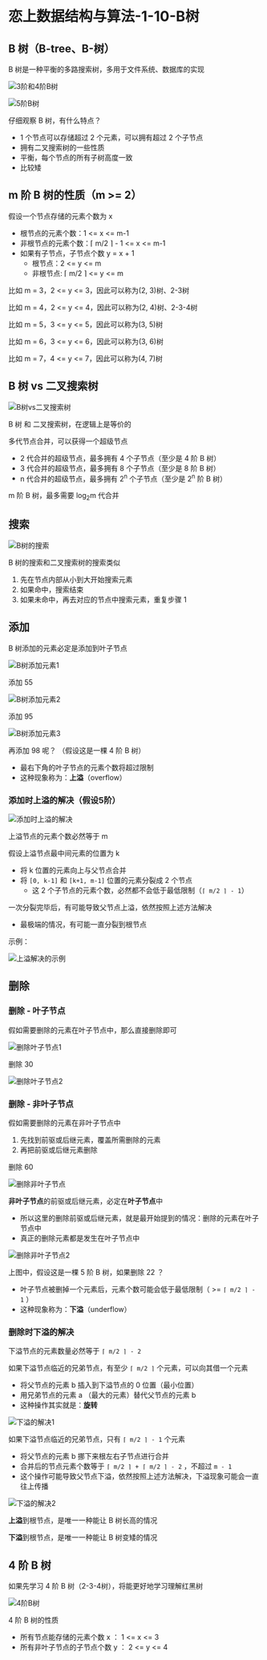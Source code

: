 # 恋上数据结构与算法-1-10-B树


## B 树（B-tree、B-树）

B 树是一种平衡的多路搜索树，多用于文件系统、数据库的实现

![3阶和4阶B树](/images/恋上算法与数据结构/1-10-B树/20200921-3阶和4阶B树.png)  

![5阶B树](/images/恋上算法与数据结构/1-10-B树/20200921-5阶B树.png)  

仔细观察 B 树，有什么特点？
- 1 个节点可以存储超过 2 个元素，可以拥有超过 2 个子节点
- 拥有二叉搜索树的一些性质
- 平衡，每个节点的所有子树高度一致
- 比较矮

## m 阶 B 树的性质（m >= 2）

假设一个节点存储的元素个数为 x
- 根节点的元素个数：1 <= x <= m-1
- 非根节点的元素个数：⌈ m/2 ⌉ - 1 <= x <= m-1
- 如果有子节点，子节点个数 y = x + 1
  - 根节点：2 <= y <= m
  - 非根节点: ⌈ m/2 ⌉ <= y <= m

比如 m = 3，2 <= y <= 3，因此可以称为(2, 3)树、2-3树

比如 m = 4，2 <= y <= 4，因此可以称为(2, 4)树、2-3-4树

比如 m = 5，3 <= y <= 5，因此可以称为(3, 5)树

比如 m = 6，3 <= y <= 6，因此可以称为(3, 6)树

比如 m = 7，4 <= y <= 7，因此可以称为(4, 7)树

## B 树 vs 二叉搜索树

![B树vs二叉搜索树](/images/恋上算法与数据结构/1-10-B树/20200921-B树vs二叉搜索树.png)  

B 树 和 二叉搜索树，在逻辑上是等价的

多代节点合并，可以获得一个超级节点
- 2 代合并的超级节点，最多拥有 4 个子节点（至少是 4 阶 B 树）
- 3 代合并的超级节点，最多拥有 8 个子节点（至少是 8 阶 B 树）
- n 代合并的超级节点，最多拥有 2<sup>n</sup> 个子节点（至少是 2<sup>n</sup> 阶 B 树）

m 阶 B 树，最多需要 log<sub>2</sub>m 代合并

## 搜索

![B树的搜索](/images/恋上算法与数据结构/1-10-B树/20200921-B树的搜索.png)  

B 树的搜索和二叉搜索树的搜索类似

1. 先在节点内部从小到大开始搜索元素
2. 如果命中，搜索结束
3. 如果未命中，再去对应的节点中搜索元素，重复步骤 1

## 添加

B 树添加的元素必定是添加到叶子节点

![B树添加元素1](/images/恋上算法与数据结构/1-10-B树/20200921-B树添加元素1.png)  

添加 55

![B树添加元素2](/images/恋上算法与数据结构/1-10-B树/20200921-B树添加元素2.png)  

添加 95

![B树添加元素3](/images/恋上算法与数据结构/1-10-B树/20200921-B树添加元素3.png)  

再添加 98 呢？ （假设这是一棵 4 阶 B 树）
- 最右下角的叶子节点的元素个数将超过限制
- 这种现象称为：**上溢**（overflow）

### 添加时上溢的解决（假设5阶）

![添加时上溢的解决](/images/恋上算法与数据结构/1-10-B树/20200921-添加时上溢的解决.png)  

上溢节点的元素个数必然等于 m

假设上溢节点最中间元素的位置为 k
- 将 k 位置的元素向上与父节点合并
- 将 `[0, k-1]` 和 `[k+1, m-1]` 位置的元素分裂成 2 个节点
  - 这 2 个子节点的元素个数，必然都不会低于最低限制（`⌈ m/2 ⌉ - 1`）

一次分裂完毕后，有可能导致父节点上溢，依然按照上述方法解决
- 最极端的情况，有可能一直分裂到根节点

示例：

![上溢解决的示例](/images/恋上算法与数据结构/1-10-B树/20200921-上溢解决的示例.png)  

## 删除

### 删除 - 叶子节点

假如需要删除的元素在叶子节点中，那么直接删除即可

![删除叶子节点1](/images/恋上算法与数据结构/1-10-B树/20200921-删除叶子节点1.png)  

删除 30

![删除叶子节点2](/images/恋上算法与数据结构/1-10-B树/20200921-删除叶子节点2.png)  

### 删除 - 非叶子节点

假如需要删除的元素在非叶子节点中
1. 先找到前驱或后继元素，覆盖所需删除的元素
2. 再把前驱或后继元素删除

删除 60 

![删除非叶子节点](/images/恋上算法与数据结构/1-10-B树/20200921-删除非叶子节点.png)  

**非叶子节点**的前驱或后继元素，必定在**叶子节点**中
- 所以这里的删除前驱或后继元素，就是最开始提到的情况：删除的元素在叶子节点中
- 真正的删除元素都是发生在叶子节点中

![删除非叶子节点2](/images/恋上算法与数据结构/1-10-B树/20200921-删除非叶子节点2.png)  

上图中，假设这是一棵 5 阶 B 树，如果删除 22 ？
- 叶子节点被删掉一个元素后，元素个数可能会低于最低限制（ >= `⌈ m/2 ⌉ - 1` ）
- 这种现象称为：**下溢**（underflow）

### 删除时下溢的解决

下溢节点的元素数量必然等于 `⌈ m/2 ⌉ - 2`

如果下溢节点临近的兄弟节点，有至少 `⌈ m/2 ⌉` 个元素，可以向其借一个元素
- 将父节点的元素 b 插入到下溢节点的 0 位置（最小位置）
- 用兄弟节点的元素 a （最大的元素）替代父节点的元素 b
- 这种操作其实就是：**旋转**

![下溢的解决1](/images/恋上算法与数据结构/1-10-B树/20200921-下溢的解决1.png)  

如果下溢节点临近的兄弟节点，只有 `⌈ m/2 ⌉ - 1` 个元素
- 将父节点的元素 b 挪下来根左右子节点进行合并
- 合并后的节点元素个数等于 `⌈ m/2 ⌉ + ⌈ m/2 ⌉ - 2` ，不超过 `m - 1`
- 这个操作可能导致父节点下溢，依然按照上述方法解决，下溢现象可能会一直往上传播

![下溢的解决2](/images/恋上算法与数据结构/1-10-B树/20200921-下溢的解决2.png)  

**上溢**到根节点，是唯一一种能让 B 树长高的情况

**下溢**到根节点，是唯一一种能让 B 树变矮的情况

## 4 阶 B 树

如果先学习 4 阶 B 树（2-3-4树），将能更好地学习理解红黑树

![4阶B树](/images/恋上算法与数据结构/1-10-B树/20200921-4阶B树.png)  

4 阶 B 树的性质
- 所有节点能存储的元素个数 x ： 1 <= x <= 3
- 所有非叶子节点的子节点个数 y ： 2 <= y <= 4









